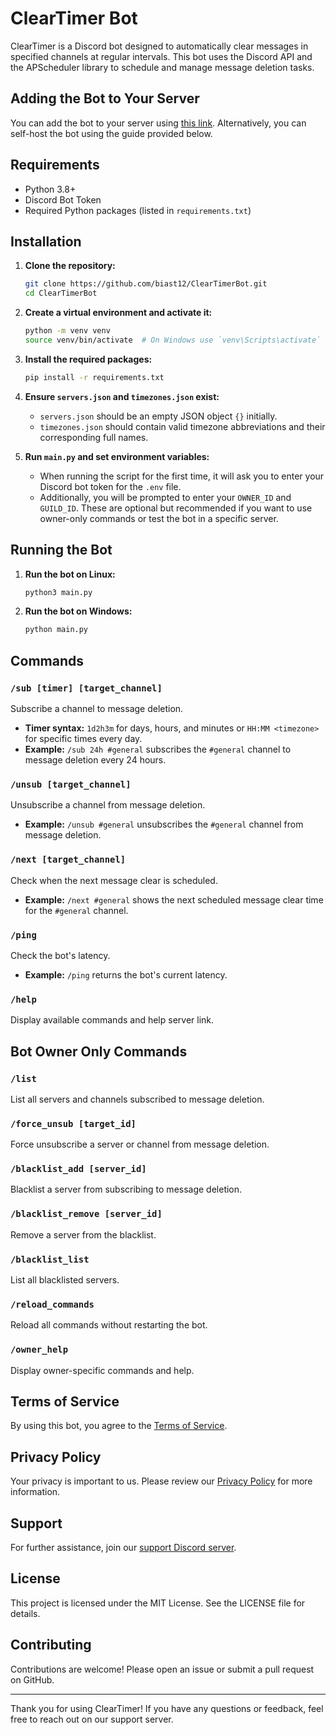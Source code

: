 # ClearTimer Bot

ClearTimer is a Discord bot designed to automatically clear messages in specified channels at regular intervals. This bot uses the Discord API and the APScheduler library to schedule and manage message deletion tasks.

## Adding the Bot to Your Server

You can add the bot to your server using [this link](https://discord.com/oauth2/authorize?client_id=1290353946308775987&permissions=76800&integration_type=0&scope=bot). Alternatively, you can self-host the bot using the guide provided below.

## Requirements

- Python 3.8+
- Discord Bot Token
- Required Python packages (listed in `requirements.txt`)

## Installation

1. **Clone the repository:**
    ```sh
    git clone https://github.com/biast12/ClearTimerBot.git
    cd ClearTimerBot
    ```

2. **Create a virtual environment and activate it:**
    ```sh
    python -m venv venv
    source venv/bin/activate  # On Windows use `venv\Scripts\activate`
    ```

3. **Install the required packages:**
    ```sh
    pip install -r requirements.txt
    ```

4. **Ensure `servers.json` and `timezones.json` exist:**
    - `servers.json` should be an empty JSON object `{}` initially.
    - `timezones.json` should contain valid timezone abbreviations and their corresponding full names.

5. **Run `main.py` and set environment variables:**
    - When running the script for the first time, it will ask you to enter your Discord bot token for the `.env` file.
    - Additionally, you will be prompted to enter your `OWNER_ID` and `GUILD_ID`. These are optional but recommended if you want to use owner-only commands or test the bot in a specific server.

## Running the Bot

1. **Run the bot on Linux:**
    ```sh
    python3 main.py
    ```

2. **Run the bot on Windows:**
    ```sh
    python main.py
    ```

## Commands

### `/sub [timer] [target_channel]`
Subscribe a channel to message deletion.

- **Timer syntax:** `1d2h3m` for days, hours, and minutes or `HH:MM <timezone>` for specific times every day.
- **Example:** `/sub 24h #general` subscribes the `#general` channel to message deletion every 24 hours.

### `/unsub [target_channel]`
Unsubscribe a channel from message deletion.

- **Example:** `/unsub #general` unsubscribes the `#general` channel from message deletion.

### `/next [target_channel]`
Check when the next message clear is scheduled.

- **Example:** `/next #general` shows the next scheduled message clear time for the `#general` channel.

### `/ping`
Check the bot's latency.

- **Example:** `/ping` returns the bot's current latency.

### `/help`
Display available commands and help server link.

## Bot Owner Only Commands

### `/list`
List all servers and channels subscribed to message deletion.

### `/force_unsub [target_id]`
Force unsubscribe a server or channel from message deletion.

### `/blacklist_add [server_id]`
Blacklist a server from subscribing to message deletion.

### `/blacklist_remove [server_id]`
Remove a server from the blacklist.

### `/blacklist_list`
List all blacklisted servers.

### `/reload_commands`
Reload all commands without restarting the bot.

### `/owner_help`
Display owner-specific commands and help.

## Terms of Service

By using this bot, you agree to the [Terms of Service](https://biast12.info/cleartimer/termsofservice).

## Privacy Policy

Your privacy is important to us. Please review our [Privacy Policy](https://biast12.info/cleartimer/privacypolicy) for more information.

## Support

For further assistance, join our [support Discord server](https://discord.com/invite/ERFffj9Qs7).

## License

This project is licensed under the MIT License. See the LICENSE file for details.

## Contributing

Contributions are welcome! Please open an issue or submit a pull request on GitHub.

---

Thank you for using ClearTimer! If you have any questions or feedback, feel free to reach out on our support server.
